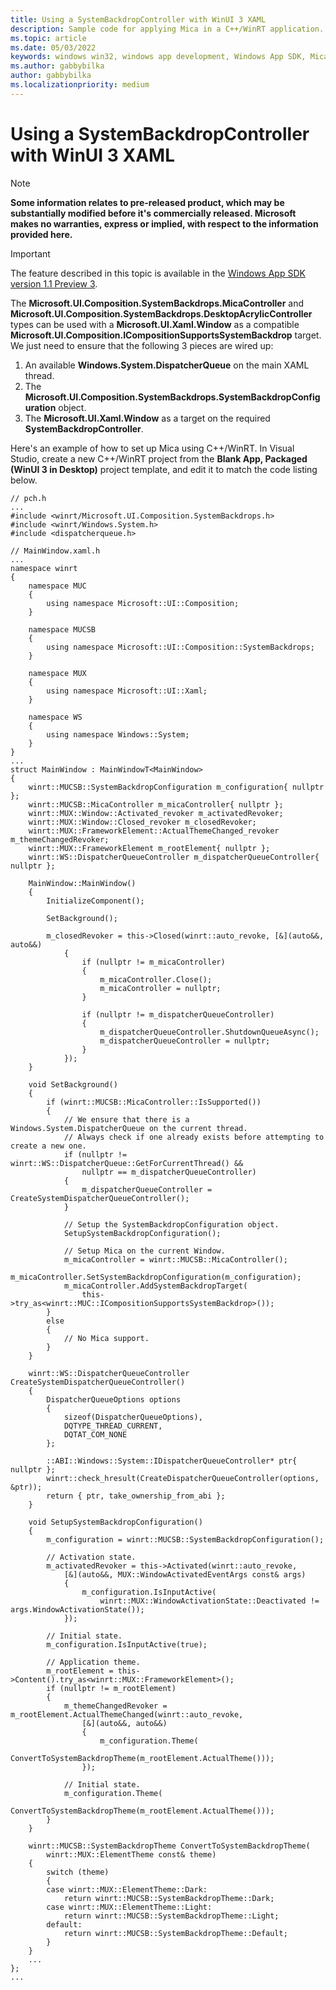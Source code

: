 ```yaml
---
title: Using a SystemBackdropController with WinUI 3 XAML 
description: Sample code for applying Mica in a C++/WinRT application.
ms.topic: article
ms.date: 05/03/2022
keywords: windows win32, windows app development, Windows App SDK, Mica
ms.author: gabbybilka
author: gabbybilka
ms.localizationpriority: medium
---
```


# Using a SystemBackdropController with WinUI 3 XAML

> [!NOTE]
> **Some information relates to pre-released product, which may be substantially modified before it's commercially released. Microsoft makes no warranties, express or implied, with respect to the information provided here.**

> [!IMPORTANT]
> The feature described in this topic is available in the [Windows App SDK version 1.1 Preview 3](/windows/apps/windows-app-sdk/preview-channel#version-11-preview-3-110-preview3).

The **Microsoft.UI.Composition.SystemBackdrops.MicaController** and **Microsoft.UI.Composition.SystemBackdrops.DesktopAcrylicController** types can be used with a **Microsoft.UI.Xaml.Window** as a compatible **Microsoft.UI.Composition.ICompositionSupportsSystemBackdrop** target. We just need to ensure that the following 3 pieces are wired up:

1. An available **Windows.System.DispatcherQueue** on the main XAML thread.
2. The **Microsoft.UI.Composition.SystemBackdrops.SystemBackdropConfiguration** object.
3. The **Microsoft.UI.Xaml.Window** as a target on the required **SystemBackdropController**.

Here's an example of how to set up Mica using C++/WinRT. In Visual Studio, create a new C++/WinRT project from the **Blank App, Packaged (WinUI 3 in Desktop)** project template, and edit it to match the code listing below.

```cppwinrt
// pch.h
...
#include <winrt/Microsoft.UI.Composition.SystemBackdrops.h>
#include <winrt/Windows.System.h>
#include <dispatcherqueue.h>

// MainWindow.xaml.h
...
namespace winrt
{
    namespace MUC
    {
        using namespace Microsoft::UI::Composition;
    }

    namespace MUCSB
    {
        using namespace Microsoft::UI::Composition::SystemBackdrops;
    }

    namespace MUX
    {
        using namespace Microsoft::UI::Xaml;
    }

    namespace WS
    {
        using namespace Windows::System;
    }
}
...
struct MainWindow : MainWindowT<MainWindow>
{
    winrt::MUCSB::SystemBackdropConfiguration m_configuration{ nullptr };
    winrt::MUCSB::MicaController m_micaController{ nullptr };
    winrt::MUX::Window::Activated_revoker m_activatedRevoker;
    winrt::MUX::Window::Closed_revoker m_closedRevoker;
    winrt::MUX::FrameworkElement::ActualThemeChanged_revoker m_themeChangedRevoker;
    winrt::MUX::FrameworkElement m_rootElement{ nullptr };
    winrt::WS::DispatcherQueueController m_dispatcherQueueController{ nullptr };

    MainWindow::MainWindow()
    {
        InitializeComponent();

        SetBackground();

        m_closedRevoker = this->Closed(winrt::auto_revoke, [&](auto&&, auto&&)
            {
                if (nullptr != m_micaController)
                {
                    m_micaController.Close();
                    m_micaController = nullptr;
                }

                if (nullptr != m_dispatcherQueueController)
                {
                    m_dispatcherQueueController.ShutdownQueueAsync();
                    m_dispatcherQueueController = nullptr;
                }
            });
    }

    void SetBackground()
    {
        if (winrt::MUCSB::MicaController::IsSupported())
        {
            // We ensure that there is a Windows.System.DispatcherQueue on the current thread.
            // Always check if one already exists before attempting to create a new one.
            if (nullptr != winrt::WS::DispatcherQueue::GetForCurrentThread() &&
                nullptr == m_dispatcherQueueController)
            {
                m_dispatcherQueueController = CreateSystemDispatcherQueueController();
            }

            // Setup the SystemBackdropConfiguration object.
            SetupSystemBackdropConfiguration();

            // Setup Mica on the current Window.
            m_micaController = winrt::MUCSB::MicaController();
            m_micaController.SetSystemBackdropConfiguration(m_configuration);
            m_micaController.AddSystemBackdropTarget(
                this->try_as<winrt::MUC::ICompositionSupportsSystemBackdrop>());
        }
        else
        {
            // No Mica support.
        }
    }

    winrt::WS::DispatcherQueueController CreateSystemDispatcherQueueController()
    {
        DispatcherQueueOptions options
        {
            sizeof(DispatcherQueueOptions),
            DQTYPE_THREAD_CURRENT,
            DQTAT_COM_NONE
        };

        ::ABI::Windows::System::IDispatcherQueueController* ptr{ nullptr };
        winrt::check_hresult(CreateDispatcherQueueController(options, &ptr));
        return { ptr, take_ownership_from_abi };
    }

    void SetupSystemBackdropConfiguration()
    {
        m_configuration = winrt::MUCSB::SystemBackdropConfiguration();

        // Activation state.
        m_activatedRevoker = this->Activated(winrt::auto_revoke,
            [&](auto&&, MUX::WindowActivatedEventArgs const& args)
            {
                m_configuration.IsInputActive(
                    winrt::MUX::WindowActivationState::Deactivated != args.WindowActivationState());
            });

        // Initial state.
        m_configuration.IsInputActive(true);

        // Application theme.
        m_rootElement = this->Content().try_as<winrt::MUX::FrameworkElement>();
        if (nullptr != m_rootElement)
        {
            m_themeChangedRevoker = m_rootElement.ActualThemeChanged(winrt::auto_revoke,
                [&](auto&&, auto&&)
                {
                    m_configuration.Theme(
                        ConvertToSystemBackdropTheme(m_rootElement.ActualTheme()));
                });

            // Initial state.
            m_configuration.Theme(
                ConvertToSystemBackdropTheme(m_rootElement.ActualTheme()));
        }
    }

    winrt::MUCSB::SystemBackdropTheme ConvertToSystemBackdropTheme(
        winrt::MUX::ElementTheme const& theme)
    {
        switch (theme)
        {
        case winrt::MUX::ElementTheme::Dark:
            return winrt::MUCSB::SystemBackdropTheme::Dark;
        case winrt::MUX::ElementTheme::Light:
            return winrt::MUCSB::SystemBackdropTheme::Light;
        default:
            return winrt::MUCSB::SystemBackdropTheme::Default;
        }
    }
    ...
};
...
```
